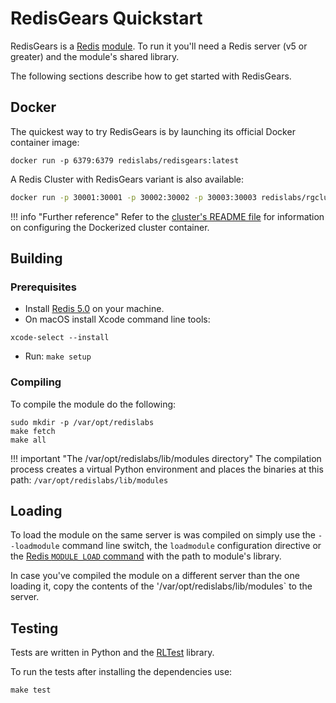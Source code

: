 # RedisGears Quickstart
RedisGears is a [Redis](glossary.md#redis) [module](glossary.md#module). To run it you'll need a Redis server (v5 or greater) and the module's shared library.

The following sections describe how to get started with RedisGears.

## Docker
The quickest way to try RedisGears is by launching its official Docker container image:

```
docker run -p 6379:6379 redislabs/redisgears:latest
```

A Redis Cluster with RedisGears variant is also available:

```sh
docker run -p 30001:30001 -p 30002:30002 -p 30003:30003 redislabs/rgcluster:latest
```

!!! info "Further reference"
    Refer to the [cluster's README file](https://github.com/RedisGears/RedisGears/blob/master/recipes/cluster/README.md) for information on configuring the Dockerized cluster container.

## Building

### Prerequisites
* Install [Redis 5.0](https://redis.io/) on your machine.
* On macOS install Xcode command line tools:

```
xcode-select --install
```

* Run: `make setup`

### Compiling
To compile the module do the following:

```
sudo mkdir -p /var/opt/redislabs
make fetch
make all
```

!!! important "The /var/opt/redislabs/lib/modules directory"
    The compilation process creates a virtual Python environment and places the binaries at this path: `/var/opt/redislabs/lib/modules`

## Loading
To load the module on the same server is was compiled on simply use the `--loadmodule` command line switch, the `loadmodule` configuration directive or the [Redis `MODULE LOAD` command](https://redis.io/commands/module-load) with the path to module's library.

In case you've compiled the module on a different server than the one loading it, copy the contents of the '/var/opt/redislabs/lib/modules` to the server.

## Testing
Tests are written in Python and the [RLTest](https://github.com/RedisLabsModules/RLTest) library.

To run the tests after installing the dependencies use:

```
make test
```

